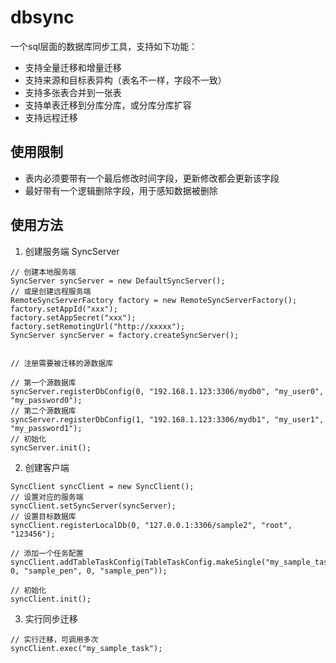 # dbsync
一个sql层面的数据库同步工具，支持如下功能：
+ 支持全量迁移和增量迁移
+ 支持来源和目标表异构（表名不一样，字段不一致）
+ 支持多张表合并到一张表
+ 支持单表迁移到分库分库，或分库分库扩容
+ 支持远程迁移

## 使用限制
+ 表内必须要带有一个最后修改时间字段，更新修改都会更新该字段
+ 最好带有一个逻辑删除字段，用于感知数据被删除


## 使用方法
1. 创建服务端 SyncServer
```
// 创建本地服务端
SyncServer syncServer = new DefaultSyncServer();
// 或是创建远程服务端
RemoteSyncServerFactory factory = new RemoteSyncServerFactory();
factory.setAppId("xxx");
factory.setAppSecret("xxx");
factory.setRemotingUrl("http://xxxxx");
SyncServer syncServer = factory.createSyncServer();


// 注册需要被迁移的源数据库

// 第一个源数据库
syncServer.registerDbConfig(0, "192.168.1.123:3306/mydb0", "my_user0", "my_password0");
// 第二个源数据库
syncServer.registerDbConfig(1, "192.168.1.123:3306/mydb1", "my_user1", "my_password1");
// 初始化
syncServer.init();
```

2. 创建客户端 
```
SyncClient syncClient = new SyncClient();
// 设置对应的服务端
syncClient.setSyncServer(syncServer);
// 设置目标数据库
syncClient.registerLocalDb(0, "127.0.0.1:3306/sample2", "root", "123456");

// 添加一个任务配置
syncClient.addTableTaskConfig(TableTaskConfig.makeSingle("my_sample_task", 0, "sample_pen", 0, "sample_pen"));

// 初始化
syncClient.init();

```

3. 实行同步迁移
```
// 实行迁移，可调用多次
syncClient.exec("my_sample_task");
```

